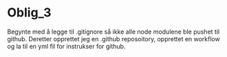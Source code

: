 # Oblig_3

Begynte med å legge til .gitignore så ikke alle node modulene ble pushet til github. 
Deretter opprettet jeg en .github reposoitory, opprettet en workflow og la til en yml fil for instrukser for github.

